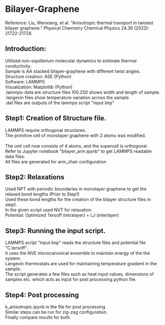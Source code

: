 # Bilayer-Graphene

Reference: Liu, Wenxiang, et al. "Anisotropic thermal transport in twisted bilayer graphene." Physical Chemistry Chemical Physics 24.36 (2022): 21722-21728.


## Introduction:
Utilized non-equilibrium molecular dynamics to estimate thermal conductivity.<br>
Sample is AA stacked bilayer-graphene with different twist angles. <br>
Structure creation: ASE (Python) <br>
Software: LAMMPS  <br>
Visualization: Matplotlib (Python) <br>
.lammps-data are structure files 100.250 shows width and length of sample. <br>
.langevin files show temperature variation across the sample <br>
.dat files are outputs of the lammps script "input.lmp"

## Step1: Creation of Structure file.
LAMMPS require orthogonal structures. <br>
The primitive cell of monolayer graphene with 2 atoms was modified.<br>  
The unit cell now consists of 4 atoms, and the supercell is orthogonal. <br>
Refer to Jupyter notebook "bilayer_arm.ipynb" to get LAMMPS readable data files.<br>
All files are generated for arm_chair configuration 

## Step2: Relaxations  
Used NPT with periodic boundaries in monolayer graphene to get the relaxed bond lengths (Prior to Step1)<br>
Used these bond lengths for the creation of the bilayer structure files in step1.<br>
In the given script used  NVT for relaxation.<br>
Potential: Optimized Tersoff (intralayer) + LJ (interlayer)

## Step3: Running the input script.
LAMMPS script "input.lmp" reads the structure files and potential file "C.tersoff".<br>
It uses the NVE microcanonical ensemble to maintain energy of the the system.<br>
Langevin thermostats are used for maintaining temperature gradient in the sample. <br>
The script generates a few files such as heat input values, dimensions of samples etc. which acts as input for post processing python file.<br> 

## Step4: Post processing
k_anisotropic.ipynb is the file for post processing <br>
Similar steps can be run for zig-zag configuration. <br>
Finally compare results for both.

